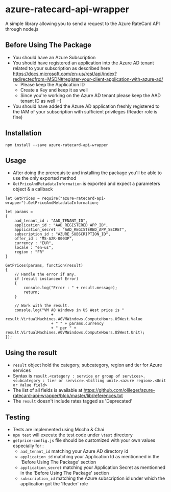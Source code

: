 # azure-ratecard-api-wrapper
A simple library allowing you to send a request to the Azure RateCard API through node.js

## Before Using The Package
- You should have an Azure Subscription
- You should have registered an application into the Azure AD tenant related to your subscription as described here <https://docs.microsoft.com/en-us/rest/api/index?redirectedfrom=MSDN#register-your-client-application-with-azure-ad/>
  * Please keep the Application ID
  * Create a Key and keep it as well
  * Since you're working on the Azure AD tenant please keep the AAD tenant ID as well :-)
- You should have added the Azure AD application freshly registered to the IAM of your subscription with sufficient privileges (Reader role is fine)

## Installation
`npm install --save azure-ratecard-api-wrapper`

## Usage
- After doing the prerequisite and installing the package you'll be able to use the only exported method
- `GetPriceAndMetadataInformation` is exported and expect a parameters object & a callback
```
let GetPrices = require("azure-ratecard-api-wrapper").GetPriceAndMetadataInformation;

let params =
{
    aad_tenant_id : "AAD_TENANT_ID",
    application_id : "AAD_REGISTERED_APP_ID",
    application_secret : "AAD_REGISTERED_APP_SECRET",
    subscription_id : "AZURE_SUBSCRIPTION_ID",
    offer_id : "MS-AZR-0003P",
    currency : "EUR",
    locale : "en-us",
    region : "FR"
}

GetPrices(params, function(result)
{
    // Handle the error if any.
    if (result instanceof Error)
    {
        console.log("Error : " + result.message);
        return;
    }

    // Work with the result.
    console.log("VM A0 Windows in US West price is "
                    + result.VirtualMachines.A0VMWindows.ComputeHours.USWest.Value
                    + " " + params.currency
                    + " per " + result.VirtualMachines.A0VMWindows.ComputeHours.USWest.Unit);
});
```

## Using the result
- `result` object hold the category, subcategory, region and tier for Azure services
- Syntax is `result.<category : service or group of services>.<subcategory : tier or service>.<billing unit>.<azure region>.<Unit or Value field>`
- The list of all fields is available at <https://github.com/olileger/azure-ratecard-api-wrapper/blob/master/lib/references.txt>
- The `result` doesn't include rates tagged as 'Deprecated'

## Testing
- Tests are implemented using Mocha & Chai
- `npm test` will execute the test code under `\test` directory
- `getprice-config.js` file should be customized with your own values especially for :
  * `aad_tenant_id` matching your Azure AD directory id
  * `application_id` matching your Application Id as mentionned in the 'Before Using The Package' section
  * `application_secret` matching your Application Secret as mentionned in the 'Before Using The Package' section
  * `subscription_id` matching the Azure subscription id under which the application got the 'Reader' role